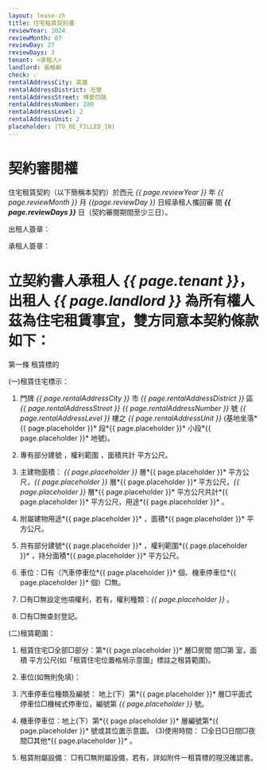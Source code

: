 ```yaml
---
layout: lease-zh
title: 住宅租賃契約書
reviewYear: 2024
reviewMonth: 07
reviewDay: 27
reviewDays: 3
tenant: <承租人>
landlord: 張格齡
check: ✅
rentalAddressCity: 高雄
rentalAddressDistrict: 左營
rentalAddressStreet: 博愛四路
rentalAddressNumber: 280
rentalAddressLevel: 2
rentalAddressUnit: 2 
placeholder: |TO_BE_FILLED_IN|
---
```



# 契約審閱權  
住宅租賃契約（以下簡稱本契約）於西元 *{{ page.reviewYear }}* 年 *{{ page.reviewMonth }}* 月 *{{page.reviewDay }}* 日經承租人攜回審 閱 **_{{ page.reviewDays }}_** 日（契約審閱期間至少三日）。 


出租人簽章： 

承租人簽章： 




# 立契約書人承租人 *{{ page.tenant }}*，出租人 *{{ page.landlord }}* 為所有權人茲為住宅租賃事宜，雙方同意本契約條款如下： 


第一條 租賃標的 

(一)租賃住宅標示： 

1. 門牌 *{{ page.rentalAddressCity }}* 市 *{{ page.rentalAddressDistrict }}* 區 *{{ page.rentalAddressStreet }}* *{{ page.rentalAddressNumber }}* 號 *{{ page.rentalAddressLevel }}* 樓之 *{{ page.rentalAddressUnit }}* (基地坐落*{{ page.placeholder }}* 段*{{ page.placeholder }}* 小段*{{ page.placeholder }}* 地號)。

1. 專有部分建號 ，權利範圍 ，面積共計 平方公尺。 

  1. 主建物面積： 
*{{ page.placeholder }}* 層*{{ page.placeholder }}* 平方公尺，*{{ page.placeholder }}* 層*{{ page.placeholder }}* 平方公尺，*{{ page.placeholder }}* 層*{{ page.placeholder }}* 平方公尺共計*{{ page.placeholder }}*  平方公尺，用途*{{ page.placeholder }}* 。 

  1. 附屬建物用途*{{ page.placeholder }}* ，面積*{{ page.placeholder }}* 平方公尺。 

1. 共有部分建號*{{ page.placeholder }}* ，權利範圍*{{ page.placeholder }}* ，持分面積*{{ page.placeholder }}* 平方公尺。 

1. 車位：□有（汽車停車位*{{ page.placeholder }}* 個、機車停車位*{{ page.placeholder }}* 個）□無。 

1. □有□無設定他項權利，若有，權利種類：*{{ page.placeholder }}* 。 

1. □有□無查封登記。 

(二)租賃範圍： 

1. 租賃住宅□全部□部分：第*{{ page.placeholder }}* 層□房間 間□第 室，面積  平方公尺(如「租賃住宅位置格局示意圖」標註之租賃範圍)。 

1. 車位(如無則免填)： 
  1. 汽車停車位種類及編號： 
地上(下）第*{{ page.placeholder }}* 層□平面式停車位□機械式停車位，編號第 *{{ page.placeholder }}* 號。 
  1. 機車停車位：地上(下）第*{{ page.placeholder }}* 層編號第*{{ page.placeholder }}* 號或其位置示意圖。 (3)使用時間： 
□全日□日間□夜間□其他*{{ page.placeholder }}* 。
 

1. 租賃附屬設備： 
□有□無附屬設備，若有，詳如附件一租賃標的現況確認書。 

